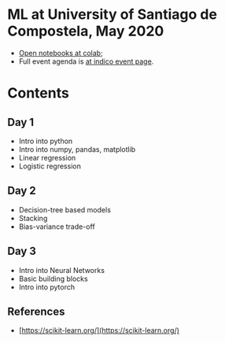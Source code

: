 # ML at University of Santiago de Compostela, May 2020

- [Open notebooks at colab](https://colab.research.google.com/github/HSE-LAMBDA/MLatUSC-2020);
- Full event agenda is [at indico event page](https://indico.cern.ch/event/882244/page/20338-connection-details).

# Contents

## Day 1
- Intro into python
- Intro into numpy, pandas, matplotlib
- Linear regression
- Logistic regression

## Day 2
- Decision-tree based models
- Stacking
- Bias-variance trade-off

## Day 3
- Intro into Neural Networks
- Basic building blocks
- Intro into pytorch

## References

- [https://scikit-learn.org/](https://scikit-learn.org/)